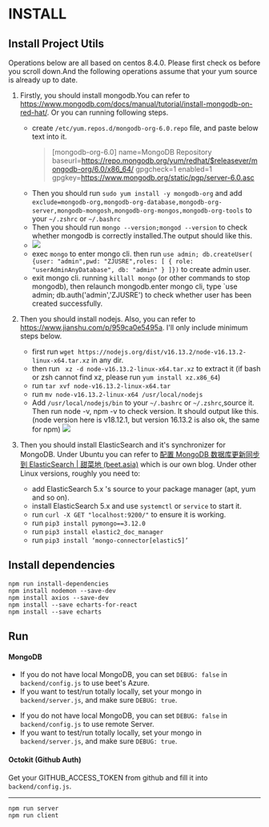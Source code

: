 # INSTALL

## Install Project Utils

Operations below are all based on centos 8.4.0. Please first check os before you scroll down.And the following operations assume that your yum source is already up to date.

1. Firstly, you should install mongodb.You can refer to https://www.mongodb.com/docs/manual/tutorial/install-mongodb-on-red-hat/. Or you can running following steps.

   - create `/etc/yum.repos.d/mongodb-org-6.0.repo` file, and paste below text into it.
     > [mongodb-org-6.0]
     > name=MongoDB Repository
     > baseurl=https://repo.mongodb.org/yum/redhat/$releasever/mongodb-org/6.0/x86_64/
     > gpgcheck=1
     > enabled=1
     > gpgkey=https://www.mongodb.org/static/pgp/server-6.0.asc
   - Then you should run `sudo yum install -y mongodb-org` and add `exclude=mongodb-org,mongodb-org-database,mongodb-org-server,mongodb-mongosh,mongodb-org-mongos,mongodb-org-tools` to your `~/.zshrc` or `~/.bashrc`
   - Then you should run `mongo --version;mongod --version` to check whether mongodb is correctly installed.The output should like this.
   - ![](https://hutao-image-bed.oss-cn-hangzhou.aliyuncs.com/uPic/tnfFtZ.png)
   - exec `mongo` to enter mongo cli. then run `use admin;
 db.createUser( {user: "admin",pwd: "ZJUSRE",roles: [ { role: "userAdminAnyDatabase", db: "admin" } ]})` to create admin user.
   - exit mongo cli. running `killall mongo` (or other commands to stop mongodb), then relaunch mongodb.enter mongo cli, type `use admin; db.auth('admin','ZJUSRE') to check whether user has been created successfully.

1. Then you should install nodejs. Also, you can refer to https://www.jianshu.com/p/959ca0e5495a. I'll only include minimum steps below.

   - first run `wget https://nodejs.org/dist/v16.13.2/node-v16.13.2-linux-x64.tar.xz` in any dir.
   - then run ` xz -d node-v16.13.2-linux-x64.tar.xz` to extract it (if bash or zsh cannot find xz, please run `yum install xz.x86_64`)
   - run `tar xvf node-v16.13.2-linux-x64.tar`
   - run `mv node-v16.13.2-linux-x64 /usr/local/nodejs`
   - Add `/usr/local/nodejs/bin` to your `~/.bashrc` or `~/.zshrc`,source it. Then run node -v, npm -v to check version. It should output like this.(node version here is v18.12.1, but version 16.13.2 is also ok, the same for npm)
     ![](https://hutao-image-bed.oss-cn-hangzhou.aliyuncs.com/uPic/FXtDL7.png)

2. Then you should install ElasticSearch and it's synchronizer for MongoDB. Under Ubuntu you can refer to [配置 MongoDB 数据库更新同步到 ElasticSearch | 甜菜地 (beet.asia)](http://beet.asia/2022/12/04/配置MongoDB数据更新同步到ElasticSearch/#安装并配置-ElasticSearch) which is our own blog. Under other Linux versions, roughly you need to:

   - add ElasticSearch 5.x 's source to your package manager (apt, yum and so on).
   - install ElasticSearch 5.x and use `systemctl` or `service` to start it.
   - run `curl -X GET "localhost:9200/"` to ensure it is working.
   - run `pip3 install pymongo==3.12.0`
   - run `pip3 install elastic2_doc_manager`
   - run `pip3 install ‘mongo-connector[elastic5]’`

## Install dependencies

```shell
npm run install-dependencies
npm install nodemon --save-dev
npm install axios --save-dev
npm install --save echarts-for-react
npm install --save echarts
```

## Run

#### MongoDB

- If you do not have local MongoDB, you can set `DEBUG: false` in `backend/config.js` to use beet's Azure.
- If you want to test/run totally locally, set your mongo in `backend/server.js`, and make sure `DEBUG: true`.

* If you do not have local MongoDB, you can set `DEBUG: false` in `backend/config.js` to use remote Server.
* If you want to test/run totally locally, set your mongo in `backend/server.js`, and make sure `DEBUG: true`.

#### Octokit (Github Auth)

Get your GITHUB_ACCESS_TOKEN from github and fill it into `backend/config.js`.

---

```
npm run server
npm run client
```
